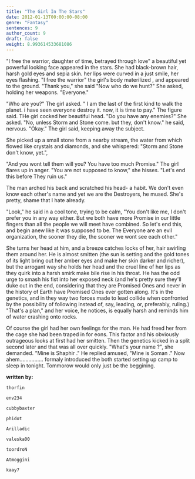 ```yaml
---
title: "The Girl In The Stars"
date: 2012-01-13T00:00:00-08:00
genre: "Fantasy"
sentences: 9
author_count: 9
draft: false
weight: 8.993614533681086
---
```



"I free the warrior, daughter of time, betrayed through love" a beautiful yet powerful looking face appeared in the stars. She had black-brown hair, harsh gold eyes and sepia skin. her lips were curved in a just smile, her eyes flashing. "I free the warrior" the girl's body materilized , and appeared to the ground. "Thank you," she said "Now who do we hunt?" She asked, holding her weapons. "Everyone."

&quot;Who are you?&quot; The girl asked. &quot; I am the last of the first kind to walk the planet. i have seen everyone destroy it. now, it is time to pay.&quot; The figure said. THe girl cocked her beautiful head. &quot;Do you have any enemies?&quot; She asked. &quot;No, unless Storm and Stone come. but they, don't know.&quot; he said, nervous. &quot;Okay.&quot; The girl said, keeping away the subject.

She picked up a small stone from a nearby stream, the water from which flowed like crystals and diamonds, and she whispered: &quot;Storm and Stone don't know, yet.&quot;,

&quot;And you wont tell them will you? You have too much Promise.&quot;
The girl flares up in anger. &quot;You are not supposed to know,&quot; she hisses. &quot;Let's end this before They ruin us.&quot;

The man arched his back and scratched his head- a habit. We don't even know each other's name and yet we are the Destroyers, he mused. She's pretty, shame that I hate already.

&quot;Look,&quot; he said in a cool tone, trying to be calm, &quot;You don't like me, I don't prefer you in any way either. But we both have more Promise in our little fingers than all the people we will meet have combined. So let's end this, and begin anew like it was supposed to be. The Everyone are an evil organization, the sooner they die, the sooner we wont see each other.&quot;

She turns her head at him, and a breeze catches locks of her, hair swirling them around her. He is almost smitten (the sun is setting and the gold tones of its light bring out her amber eyes and make her skin darker and richer), but the arrogant way she holds her head and the cruel line of her lips as they quirk into a harsh smirk make bile rise in his throat. He has the odd urge to smash his fist into her exposed neck (and he's pretty sure they'll duke out in the end, considering that they are Promised Ones and never in the history of Earth have Promised Ones ever gotten along. It's in the genetics, and in they way two forces made to lead collide when confronted by the possibility of following instead of, say, leading, or, preferably, ruling.) &quot;That's a plan,&quot; and her voice, he notices, is equally harsh and reminds him of water crashing onto rocks.

Of course the girl had her own feelings for the man. He had freed her from the cage she had been traped in for eons. This factor and his obviously outrageous looks at first had her smitten. Then the genetics kicked in a split second later and that was all over quickly. &quot;What's your name ?&quot;, she demanded. &quot;Mine is Shaphir .&quot; He replied amused, &quot;Mine is Soman .&quot; Now ahem................ formaly introduced the both started setting up camp to sleep in tonight. Tommorow would only just be the beggining.

**written by:**

`thorfin`

`env234`

`cubbybaxter`

`phidot`

`Arilladic`

`valeska00`

`toordroN`

`Atmoggini`

`kaay7`

